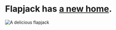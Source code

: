 # Flapjack has [a new home](https://github.com/flpjck/flapjack).

![A delicious flapjack](https://raw.github.com/flpjck/flapjack/gh-pages/images/flapjack.png)